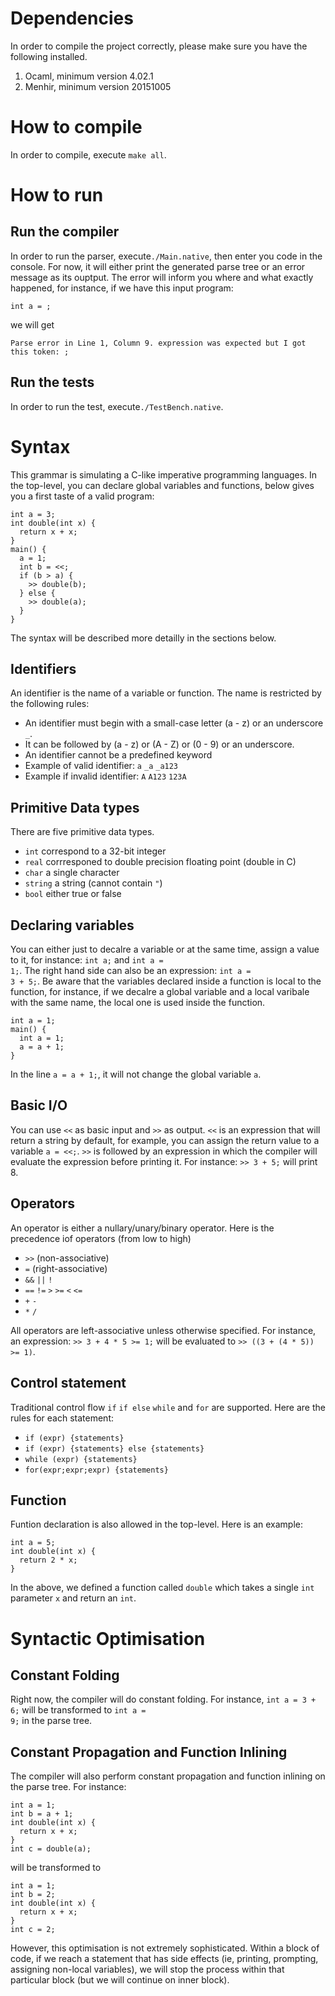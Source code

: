 # Dependencies
In order to compile the project correctly, please make sure you have the following installed.

1. Ocaml, minimum version 4.02.1
2. Menhir, minimum version 20151005

# How to compile
In order to compile, execute <code>make all</code>.

# How to run
## Run the compiler
In order to run the parser, execute<code>./Main.native</code>, then enter you code in the console. For now, it will either print the generated parse tree or an error message as its ouptput. The error will inform you where and what exactly happened, for instance, if we have this input program:
<pre><code>int a = ;</code></pre>
we will get
<pre><code>Parse error in Line 1, Column 9. expression was expected but I got this token: ;</code></pre>

## Run the tests
In order to run the test, execute<code>./TestBench.native</code>.

# Syntax
This grammar is simulating a C-like imperative programming languages. In the top-level, you can declare global variables and functions, below gives you a first taste of a valid program:
<pre><code>int a = 3;
int double(int x) {
  return x + x;
}
main() {
  a = 1;
  int b = <<;
  if (b > a) {
    >> double(b);
  } else {
    >> double(a);
  }
}</code></pre>
The syntax will be described more detailly in the sections below.

## Identifiers
An identifier is the name of a variable or function. The name is restricted by the following rules:
- An identifier must begin with a small-case letter (a - z) or an underscore <code>_</code>.
- It can be followed by (a - z) or (A - Z) or (0 - 9) or an underscore.
- An identifier cannot be a predefined keyword
- Example of valid identifier: <code>a</code> <code>_a</code> <code>_a123</code>
- Example if invalid identifier: <code>A</code> <code>A123</code> <code>123A</code>

## Primitive Data types
There are five primitive data types. 
- <code>int</code> correspond to a 32-bit integer
- <code>real</code> corrresponed to double precision floating point (double in C)
- <code>char</code> a single character
- <code>string</code> a string (cannot contain <code>"</code>)
- <code>bool</code> either true or false

## Declaring variables
You can either just to decalre a variable or at the same time, assign a value to it, for instance: <code>int a;</code> and <code>int a = 1;</code>. The right hand side can also be an expression: <code>int a = 3 + 5;</code>. Be aware that the variables declared inside a function is local to the function, for instance, if we decalre a global variable and a local varibale with the same name, the local one is used inside the function.
<pre><code>int a = 1;
main() {
  int a = 1;
  a = a + 1;
}</code></pre>
In the line <code>a = a + 1;</code>, it will not change the global variable <code>a</code>. 

## Basic I/O
You can use <code><<</code> as basic input and <code>>></code> as output. <code><<</code> is an expression that will return a string by default, for example, you can assign the return value to a variable <code>a = <<;</code>. <code>>></code> is followed by an expression in which the compiler will evaluate the expression before printing it. For instance: <code>>> 3 + 5;</code> will print 8. 

## Operators
An operator is either a nullary/unary/binary operator. Here is the precedence iof operators (from low to high)
- <code>>></code> (non-associative)
- <code>=</code> (right-associative)
- <code>&&</code> <code>||</code> <code>!</code>
- <code>==</code> <code>!=</code> <code>></code> <code>>=</code> <code><</code> <code><=</code> 
- <code>+</code> <code>-</code>
- <code>*</code> <code>/</code>

All operators are left-associative unless otherwise specified. For instance, an expression:
<code>>> 3 + 4 * 5 >= 1;</code> will be evaluated to <code>>> ((3 + (4 * 5)) >= 1)</code>. 

## Control statement
Traditional control flow <code>if</code> <code>if else</code> <code>while</code> and <code>for</code> are supported. 
Here are the rules for each statement:
- <code>if (expr) {statements}</code>
- <code>if (expr) {statements} else {statements}</code>
- <code>while (expr) {statements}</code>
- <code>for(expr;expr;expr) {statements}</code>

## Function
Funtion declaration is also allowed in the top-level. Here is an example:
<pre><code>int a = 5;
int double(int x) {
  return 2 * x;
}
</code></pre>
In the above, we defined a function called <code>double</code> which takes a single <code>int</code> parameter <code>x</code> and return an <code>int</code>. 

# Syntactic Optimisation

## Constant Folding
Right now, the compiler will do constant folding. For instance, <code>int a = 3 + 6;</code> will be transformed to <code>int a = 9;</code> in the parse tree.

## Constant Propagation and Function Inlining
The compiler will also perform constant propagation and function inlining on the parse tree. For instance: 
<pre><code>int a = 1;
int b = a + 1;
int double(int x) {
  return x + x;
}
int c = double(a);
</code></pre>
will be transformed to
<pre><code>int a = 1;
int b = 2;
int double(int x) {
  return x + x;
}
int c = 2;
</code></pre>
However, this optimisation is not extremely sophisticated. Within a block of code, if we reach a statement that has side effects (ie, printing, prompting, assigning non-local variables), we will stop the process within that particular block (but we will continue on inner block).
